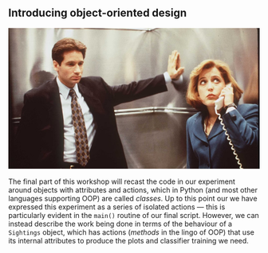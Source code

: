 ## Introducing object-oriented design ##

![](../resources/calling.jpg)

The final part of this workshop will recast the code in our experiment around objects with attributes and actions, which
in Python (and most other languages supporting OOP) are called _classes_. Up to this point our we have expressed this
experiment as a series of isolated actions — this is particularly evident in the `main()` routine of our final script.
However, we can instead describe the work being done in terms of the behaviour of a `Sightings` object, which has
actions (_methods_ in the lingo of OOP) that use its internal attributes to produce the plots and classifier training we
need.
